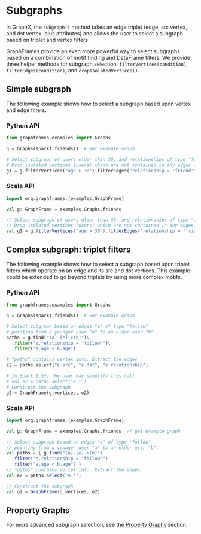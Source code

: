 # Subgraphs

In GraphX, the `subgraph()` method takes an edge triplet (edge, src vertex, and dst vertex, plus attributes) and allows the user to select a subgraph based on triplet and vertex filters.

GraphFrames provide an even more powerful way to select subgraphs based on a combination of motif finding and DataFrame filters. We provide three helper methods for subgraph selection. `filterVertices(condition)`, `filterEdges(condition)`, and `dropIsolatedVertices()`.

## Simple subgraph
The following example shows how to select a subgraph based upon vertex and edge filters.

### Python API

```python
from graphframes.examples import Graphs

g = Graphs(spark).friends()  # Get example graph

# Select subgraph of users older than 30, and relationships of type "friend"
# Drop isolated vertices (users) which are not contained in any edges (relationships)
g1 = g.filterVertices("age > 30").filterEdges("relationship = 'friend'").dropIsolatedVertices()
```

### Scala API

```scala
import org.graphframes.{examples,GraphFrame}

val g: GraphFrame = examples.Graphs.friends

// Select subgraph of users older than 30, and relationships of type "friend".
// Drop isolated vertices (users) which are not contained in any edges (relationships).
val g1 = g.filterVertices("age > 30").filterEdges("relationship = 'friend'").dropIsolatedVertices()
```

## Complex subgraph: triplet filters

The following example shows how to select a subgraph based upon triplet filters which operate on an edge and its src and dst vertices.  This example could be extended to go beyond triplets by using more complex motifs.

### Python API

```python
from graphframes.examples import Graphs

g = Graphs(spark).friends()  # Get example graph

# Select subgraph based on edges "e" of type "follow"
# pointing from a younger user "a" to an older user "b"
paths = g.find("(a)-[e]->(b)")\
  .filter("e.relationship = 'follow'")\
  .filter("a.age < b.age")

# "paths" contains vertex info. Extract the edges
e2 = paths.select("e.src", "e.dst", "e.relationship")

# In Spark 1.5+, the user may simplify this call
# val e2 = paths.select("e.*")
# Construct the subgraph
g2 = GraphFrame(g.vertices, e2)
```

### Scala API

```scala
import org.graphframes.{examples,GraphFrame}

val g: GraphFrame = examples.Graphs.friends  // get example graph

// Select subgraph based on edges "e" of type "follow"
// pointing from a younger user "a" to an older user "b".
val paths = { g.find("(a)-[e]->(b)")
  .filter("e.relationship = 'follow'")
  .filter("a.age < b.age") }
// "paths" contains vertex info. Extract the edges.
val e2 = paths.select("e.*")

// Construct the subgraph
val g2 = GraphFrame(g.vertices, e2)
```

## Property Graphs

For more advanced subgraph selection, see the [Property Graphs](/04-user-guide/11-property-graphs.md) section.
